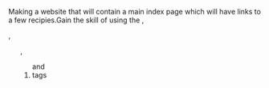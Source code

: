 Making a website that will contain a main index page which will have links to a few recipies.Gain the skill of using the <a>, <p>, <ul>, <ol> and <li> tags